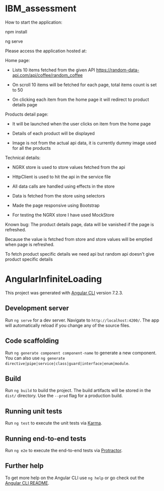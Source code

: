 # IBM_assessment

How to start the application:

npm install

ng serve


Please access the application hosted at: 



Home page:

- Lists 10 items fetched from the given API https://random-data-api.com/api/coffee/random_coffee

- On scroll 10 items will be fetched for each page, total items count is set to 50

- On clicking each item from the home page it will redirect to product details page


Products detail page:

- It will be launched when the user clicks on item from the home page 

- Details of each product will be displayed

- Image is not from the actual api data, it is currently dummy image used for all the products


Technical details:

- NGRX store is used to store values fetched from the api

- HttpClient is used to hit the api in the service file

- All data calls are handled using effects in the store

- Data is fetched from the store using selectors

- Made the page responsive using Bootstrap

- For testing the NGRX store I have used MockStore 



Known bug: The product details page, data will be vanished if the page is refreshed.
 
Because the value is fetched from store and store values will be emptied when page is refreshed.

To fetch product specific details we need api but random api doesn't give product specific details



# AngularInfiniteLoading

This project was generated with [Angular CLI](https://github.com/angular/angular-cli) version 7.2.3.

## Development server

Run `ng serve` for a dev server. Navigate to `http://localhost:4200/`. The app will automatically reload if you change any of the source files.

## Code scaffolding

Run `ng generate component component-name` to generate a new component. You can also use `ng generate directive|pipe|service|class|guard|interface|enum|module`.

## Build

Run `ng build` to build the project. The build artifacts will be stored in the `dist/` directory. Use the `--prod` flag for a production build.

## Running unit tests

Run `ng test` to execute the unit tests via [Karma](https://karma-runner.github.io).

## Running end-to-end tests

Run `ng e2e` to execute the end-to-end tests via [Protractor](http://www.protractortest.org/).

## Further help

To get more help on the Angular CLI use `ng help` or go check out the [Angular CLI README](https://github.com/angular/angular-cli/blob/master/README.md).

